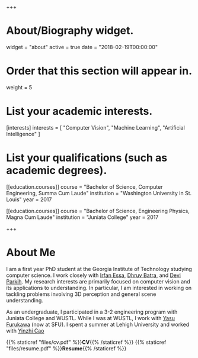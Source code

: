 +++
# About/Biography widget.
widget = "about"
active = true
date = "2018-02-19T00:00:00"

# Order that this section will appear in.
weight = 5

# List your academic interests.
[interests]
  interests = [
    "Computer Vision",
    "Machine Learning",
    "Artificial Intelligence"
  ]

# List your qualifications (such as academic degrees).

[[education.courses]]
  course = "Bachelor of Science, Computer Engineering, Summa Cum Laude"
  institution = "Washington University in St. Louis"
  year = 2017

[[education.courses]]
  course = "Bachelor of Science, Engineering Physics, Magna Cum Laude"
  institution = "Juniata College"
  year = 2017


+++

# About Me

I am a first year PhD student at the Georgia Institute of Technology studying computer science. I work closely with
[Irfan Essa](http://prof.irfanessa.com), [Dhruv Batra](https://www.cc.gatech.edu/~dbatra/), and
[Devi Parkih](https://www.cc.gatech.edu/~parikh/).  My research interests are
primarily focused on computer vision and its applications to understanding.  In particular, I am interested in working on
tackling problems involving 3D perception and general scene understanding.

As an undergraduate, I participated in a 3-2 engineering program with Juniata College and WUSTL.  While I was at WUSTL, I
work with [Yasu Furukawa](http://www.cs.sfu.ca/~furukawa/) (now at SFU).  I spent a summer at Lehigh University and
worked with [Yinzhi Cao](http://www.yinzhicao.org)

{{% staticref "files/cv.pdf" %}}**CV**{{% /staticref %}}
{{% staticref "files/resume.pdf" %}}**Resume**{{% /staticref %}}
